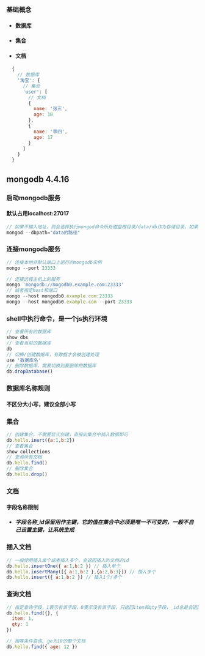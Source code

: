 ### 基础概念
- #### 数据库
- #### 集合
- #### 文档

```js
  {
    // 数据库
    '淘宝': {
      // 集合
      'user': [
        // 文档
        {
          name: '张三',
          age: 18
        },
        {
          name: '李四',
          age: 17
        }
      ]
    }
  }
```

## mongodb 4.4.16
### 启动mongodb服务
#### 默认占用localhost:27017
```js
// 如果不输入地址，则会选择执行mongod命令所处磁盘根目录/data/db作为存储目录，如果不存在，则报错
mongod --dbpath="data的路径"
```

### 连接mongodb服务
```js
// 连接本地非默认端口上运行的mongodb实例
mongo --port 23333

// 连接远程主机上的服务
mongo 'mongodb://mogodb0.example.com:23333'
// 或者指定host和端口
mongo --host mongodb0.example.com:23333
mongo --host mongodb0.example.com --port 23333
```

### shell中执行命令，是一个js执行环境
```js
// 查看所有的数据库
show dbs
// 查看当前的数据库
db
// 切换/创建数据库，有数据才会被创建处理
use '数据库名'
// 删除数据库，需要切换到要删除的数据库
db.dropDatabase()
```
### 数据库名称规则
#### 不区分大小写，建议全部小写

### 集合
```js
// 创建集合，不需要显式创建，直接向集合中插入数据即可
db.hello.inert({a:1,b:2})
// 查看集合
show collections
// 查询所有文档
db.hello.find()
// 删除集合
db.hello.drop()
```

### 文档
#### 字段名称限制
- ##### 字段名称_id保留用作主键，它的值在集合中必须是唯一不可变的，一般不自己设置主键，让系统生成

### 插入文档
```js
// 一般使用插入单个或者插入多个，会返回插入的文档的id
db.hello.insertOne({ a:1,b:2 }) // 插入单个
db.hello.insertMany([{ a:1,b:2 },{a:2,b:3}]) // 插入多个
db.hello.insert({ a:1,b:2 }) // 插入1个/多个
```

### 查询文档
```js
// 指定查询字段，1表示有该字段，0表示没有该字段，只返回item和qty字段，_id总是会返回的
db.hello.find({}, {
  item: 1,
  qty: 1
})

// 相等条件查询, ge为18的整个文档
db.hello.find({ age: 12 })
```